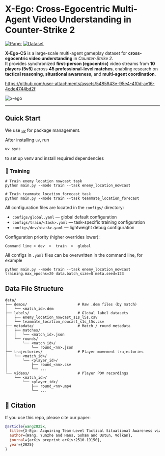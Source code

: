 # X-Ego: Cross-Egocentric Multi-Agent Video Understanding in Counter-Strike 2

[![Paper](https://img.shields.io/badge/arXiv-2510.19150-b31b1b.svg)](https://arxiv.org/abs/2510.19150)
[![Dataset](https://img.shields.io/badge/Dataset-HuggingFace-blue.svg)](https://huggingface.co/datasets/wangyz1999/X-EGO-CS)

**X-Ego-CS** is a large-scale multi-agent gameplay dataset for **cross-egocentric video understanding** in *Counter-Strike 2*.  
It provides synchronized **first-person (egocentric)** video streams from **10 players (5v5)** across **45 professional-level matches**, enabling research on **tactical reasoning**, **situational awareness**, and **multi-agent coordination**.

https://github.com/user-attachments/assets/5485943e-95e4-4f0d-ae16-4cde4744bd2f

![x-ego](https://github.com/user-attachments/assets/c81e440f-3246-493e-9354-0a845157c581)

---

## Quick Start

We use [`uv`](https://docs.astral.sh/uv) for package management.

After installing `uv`, run
```bash
uv sync
```
to set up venv and install required dependencies

### 🚀 Training

```
# Train enemy location nowcast task
python main.py --mode train --task enemy_location_nowcast

# Train teammate location forecast task
python main.py --mode train --task teammate_location_forecast
```

All configuration files are located in the `configs/` directory:
- `configs/global.yaml` — global default configuration
- `configs/train/<task>.yaml` — task-specific training configuration
- `configs/dev/<task>.yaml` — lightweight debug configuration

Configuration priority (higher overrides lower):
```
Command line > dev  >  train  >  global
```

All configs in `.yaml` files can be overwritten in the command line, for example

```
python main.py --mode train --task enemy_location_nowcast training.max_epochs=20 data.batch_size=8 meta.seed=123
```

## Data File Structure
```
data/
├── demos/                       # Raw .dem files (by match)
│   └── <match_id>.dem
├── labels/                      # Global label datasets
│   ├── enemy_location_nowcast_s1s_l5s.csv
│   └── teammate_location_nowcast_s1s_l5s.csv
├── metadata/                    # Match / round metadata
│   ├── matches/
│   │   └── <match_id>.json
│   └── rounds/
│       └── <match_id>/
│           └── round_<nn>.json
├── trajectories/                # Player movement trajectories
│   └── <match_id>/
│       └── <player_id>/
│           ├── round_<nn>.csv
│           └── ...
└── videos/                      # Player POV recordings
    └── <match_id>/
        └── <player_id>/
            ├── round_<nn>.mp4
            └── ...
```


## 🧩 Citation
If you use this repo, please cite our paper:
```bibtex
@article{wang2025x,
  title={X-Ego: Acquiring Team-Level Tactical Situational Awareness via Cross-Egocentric Contrastive Video Representation Learning},
  author={Wang, Yunzhe and Hans, Soham and Ustun, Volkan},
  journal={arXiv preprint arXiv:2510.19150},
  year={2025}
}
```
